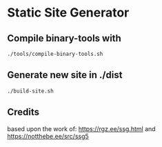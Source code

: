 # Static Site Generator

## Compile binary-tools with
`./tools/compile-binary-tools.sh`

## Generate new site in ./dist
`./build-site.sh`

## Credits
based upon the work of: https://rgz.ee/ssg.html and https://notthebe.ee/src/ssg5
